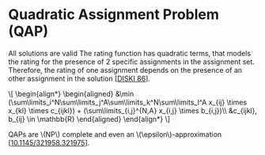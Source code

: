 # Quadratic Assignment Problem (QAP)
All solutions are valid
The rating function has quadratic terms,
that models the rating for the presence of 2 specific assignments
in the assignment set.
Therefore, the rating of one assignment depends on the presence of
an other assignment in the solution
[[DISKI 86](../../../../../../../../../../../src/main/md/net/splitcells/gel/problem/theory/assignment/problem/bibliography/1995.DISKI.86.md#page-26)].

\\[
\\begin{align*}
\\begin{aligned}
&\\min (\\sum\\limits_i^N\\sum\\limits_j^A\\sum\\limits_k^N\\sum\\limits_l^A x_{ij} \\times x_{kl} \\times c_{ijkl}) + (\\sum\\limits_{i,j}^{N,A} x_{i,j} \\times b_{i,j})\\\\
&c_{ijkl}, b_{ij} \\in \\mathbb{R}
\\end{aligned}
\\end{align*}
\\]

QAPs are \\(NP\\) complete and even an \\(\epsilon\\)-approximation
[[10.1145/321958.321975](../../../../../../../../../../../src/main/md/net/splitcells/gel/problem/theory/assignment/problem/bibliography/10.1145.321958.321975.md#pages-555-565)].